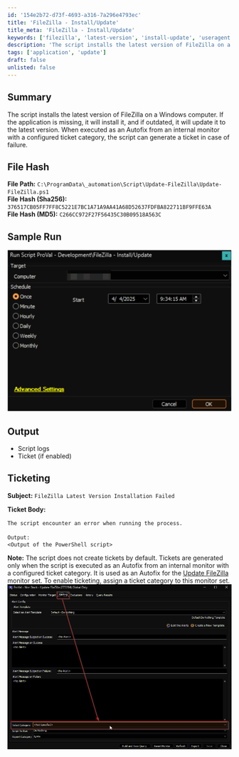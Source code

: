 ```yaml
---
id: '154e2b72-d73f-4693-a316-7a296e4793ec'
title: 'FileZilla - Install/Update'
title_meta: 'FileZilla - Install/Update'
keywords: ['filezilla', 'latest-version', 'install-update', 'useragent']
description: 'The script installs the latest version of FileZilla on a Windows computer.'
tags: ['application', 'update']
draft: false
unlisted: false
---
```


## Summary

The script installs the latest version of FileZilla on a Windows computer. If the application is missing, it will install it, and if outdated, it will update it to the latest version. When executed as an Autofix from an internal monitor with a configured ticket category, the script can generate a ticket in case of failure.

## File Hash

**File Path:** `C:\ProgramData\_automation\Script\Update-FileZilla\Update-FileZilla.ps1`  
**File Hash (Sha256):** `376517CB05FF7FF8C5221E7BC1A71A9AA41A68D52637FDFBA822711BF9FFE63A`  
**File Hash (MD5):** `C266CC972F27F56435C30B09518A563C`

## Sample Run

![Image1](../../../static/img/cwa-script-filezilla-install-update/image1.png)

## Output

- Script logs
- Ticket (if enabled)

## Ticketing

**Subject:** `FileZilla Latest Version Installation Failed`

**Ticket Body:**

```plaintext
The script encounter an error when running the process. 

Output: 
<Output of the PowerShell script>
```

**Note:** The script does not create tickets by default. Tickets are generated only when the script is executed as an Autofix from an internal monitor with a configured ticket category. It is used as an Autofix for the [Update FileZilla](../monitors/update-filezilla.md) monitor set. To enable ticketing, assign a ticket category to this monitor set.  
![Image2](../../../static/img/cwa-script-filezilla-install-update/image2.png)
